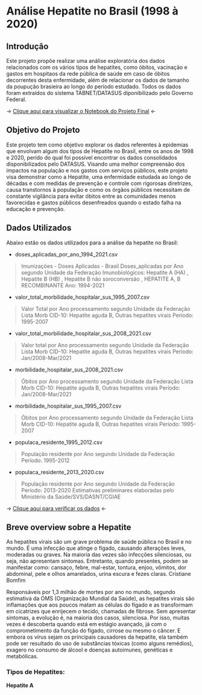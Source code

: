 
# Análise Hepatite no Brasil (1998 à 2020)


## Introdução
Este projeto propõe realizar uma análise exploratória dos dados relacionados com os vários tipos de hepatites, como óbitos, vacinação e gastos em hospitaos da rede pública de saúde em caso de óbitos decorrentes desta enfermidade, além de relacionar os dados de tamanho da poupução brasieira ao longo do período estudado. Todos os dados foram extraídos do sistema TABNET/DATASUS diponibilizado pelo Governo Federal.

-> [Clique aqui para visualizar o Notebook do Projeto Final](https://github.com/LucasAlbFar/analise_dados_hepatite_brasil/blob/main/notebooks/main.ipynb) <-

## Objetivo do Projeto
Este projeto tem como objetivo explorar os dados referentes à epidemias que envolvam algum dos tipos de Hepatite no Brasil, entre os anos de 1998 e 2020, perído do qual foi possível encontrar os dados consolidados disponibilizados pelo DATASUS. 
Visando uma melhor compreensão dos impactos na população e nos gastos com serviços públicos, este projeto visa demonstrar como a Hepatite, uma enfermidade estudada ao longo de décadas e com medidas de prevenção e controle com rigorosas diretrizes, causa transtornos à população e como os órgãos públicos necessitam de constante vigilância para evitar óbitos entre as comunidades menos favorecidas e gastos públicos desenfreados quando o estado falha na educação e prevenção.

## Dados Utilizados
Abaixo estão os dados utilizados para a análise da hepatite no Brasil:

* doses_aplicadas_por_ano_1994_2021.csv
>Imunizações - Doses Aplicadas - Brasil
Doses_aplicadas por Ano segundo Unidade da Federação
Imunobiológicos: Hepatite A (HA) , Hepatite B (HB) , Hepatite B não soroconversão , HEPATITE A, B RECOMBINANTE
Ano: 1994-2021

* valor_total_morbilidade_hospitalar_sus_1995_2007.csv
>Valor Total por Ano processamento segundo Unidade da Federação
Lista Morb CID-10: Hepatite aguda B, Outras hepatites virais
Período: 1995-2007

* valor_total_morbilidade_hospitalar_sus_2008_2021.csv
>Valor total por Ano processamento segundo Unidade da Federação
Lista Morb CID-10: Hepatite aguda B, Outras hepatites virais
Período: Jan/2008-Mar/2021

* morbilidade_hospitalar_sus_2008_2021.csv
>Óbitos por Ano processamento segundo Unidade da Federação
Lista Morb CID-10: Hepatite aguda B, Outras hepatites virais
Período: Jan/2008-Mar/2021

* morbilidade_hospitalar_sus_1995_2007.csv
>Óbitos por Ano processamento segundo Unidade da Federação
Lista Morb CID-10: Hepatite aguda B, Outras hepatites virais
Período: 1995-2007

* populaca_residente_1995_2012.csv
>População residente por Ano segundo Unidade da Federação
Período: 1995-2012

* populaca_residente_2013_2020.csv
>População residente por Ano segundo Unidade da Federação
Período: 2013-2020
Estimativas preliminares elaboradas pelo Ministério da Saúde/SVS/DASNT/CGIAE

-> [Clique aqui para verificar os dados](https://github.com/LucasAlbFar/analise_dados_hepatite_brasil/tree/main/dados) <-


## Breve overview sobre a Hepatite
As hepatites virais são um grave problema de saúde pública no Brasil e no mundo. É uma infecção que atinge o fígado, causando alterações leves, moderadas ou graves. Na maioria das vezes são infecções silenciosas, ou seja, não apresentam sintomas. Entretanto, quando presentes, podem se manifestar como: cansaço, febre, mal-estar, tontura, enjoo, vômitos, dor abdominal, pele e olhos amarelados, urina escura e fezes claras.
Cristiane Bomfim

Responsáveis por 1,3 milhão de mortes por ano no mundo, segundo estimativa da OMS (Organização Mundial da Saúde), as hepatites virais são inflamações que aos poucos matam as células do fígado e as transformam em cicatrizes que enrijecem o tecido, chamadas de fibrose. Sem apresentar sintomas, a evolução é, na maioria dos casos, silenciosa. Por isso, muitas vezes é descoberta quando está em estágio avançado, já com o comprometimento da função do fígado, cirrose ou mesmo o câncer. E embora os vírus sejam os principais causadores da hepatite, ela também pode ser resultado do uso de substâncias tóxicas (como alguns remédios), exagero no consumo de álcool e doenças autoimunes, genéticas e metabólicas.

### Tipos de Hepatites:
<b> Hepatite A </b>
